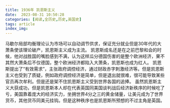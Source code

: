 ```yaml
---
title: 1936年 凯恩斯主义
date:  2023-08-31 10:50:28
categories: [阅读,全历史,历史,英国史]
tags: article
index_img: 
---
```


马歇尔局部均衡理论认为市场可以自动调节供求，保证充分就业但是30年代的大萧条使该理论破产，凯恩斯主义成为主流。
凯恩斯成名还是在之前巴黎和会的时候，他对战胜国的嘴脸感到不满，认为这样瓜分德国伤害的是整个欧洲经济，果不其然大萧条后不仅德国，整个欧洲经济都陷入大萧条，凯恩斯也成为红人。
凯恩斯提出了“有效需求”，主张政府调控经济，通过财政赤字刺激经济等。但是凯恩斯主义也受到了质疑，例如政府调控经济是简单，但是退出就很难，很可能导致某些官员再次牟利。但是还是架不住凯恩斯主义受到世界各国的追捧。
虽然凯恩斯主义大获成功，但是凯恩斯本人却在代表英国同美国谈判战后经济新秩序的时候吃了亏，美国靠着庞大的经济实力，坐拥世界4分之三的黄金储量，让美元成为了世界货币，其他货币同美元挂钩。但是这种秩序也是凯恩斯所预想的不过主角是英国。